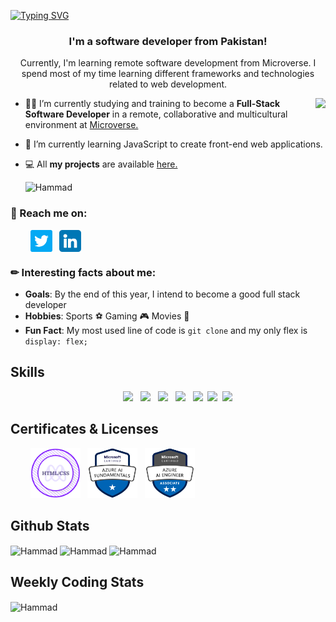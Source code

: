 [![Typing SVG](https://readme-typing-svg.herokuapp.com?size=35&duration=4500&color=975BF7&center=true&vCenter=true&width=1000&lines=Welcome!%F0%9F%A4%97;I'm+Hammad+%F0%9F%91%8B;Nice+to+meet+you!%F0%9F%98%84)](https://git.io/typing-svg)

<h3 align="center"> I'm a software developer from Pakistan!</h3>

<p align="center"> Currently, I'm learning remote software development from Microverse. I spend most of my time learning different frameworks and technologies related to web development.</p>

<img align="right" src="https://media0.giphy.com/media/f3iwJFOVOwuy7K6FFw/giphy.gif?cid=ecf05e47d31gs3684j0uj8rr0r9va2sit6u8xmm2b4y1jtpt&rid=giphy.gif&ct=g">

- 👩‍💻 I’m currently studying and training to become a **Full-Stack Software Developer** in a remote, collaborative and multicultural environment at [Microverse.](https://github.com/microverseinc)

- 🌱 I’m currently learning JavaScript to create front-end web applications.

- 💻 All **my projects** are available [here.](https://github.com/HammadSiddique?tab=repositories)

  <p align="left"> <img src="https://komarev.com/ghpvc/?username=HammadSiddique&label=Profile%20views&color=0e75b6&style=for-the-badge" alt="Hammad" /> </p>

### 🎯 Reach me on:

<p align="left">
&nbsp; &nbsp; &nbsp; &nbsp; <a href="https://twitter.com/hs_devv" target="_blank"><img align="center" src="./assets/twitter.png" alt="twitter" width="35" /></a> &nbsp;
<a href="https://www.linkedin.com/in/hammad-siddique-6a5469231/" target="_blank"><img align="center" src="./assets/linkedin.png" alt="linkedin" width="35" /></a> &nbsp;
</p>

### ✏ Interesting facts about me:

- **Goals**: By the end of this year, I intend to become a good full stack developer
- **Hobbies**: Sports ⚽ Gaming 🎮 Movies 🎥
- **Fun Fact**: My most used line of code is `git clone` and my only flex is `display: flex;`

<h2 align="left">Skills</h2>
<p align="center">
  &nbsp; &nbsp; &nbsp; &nbsp; <a href="#" target="blank"><img src="https://img.shields.io/badge/HTML5-E34F26?style=for-the-badge&logo=html5&logoColor=white"></a> &nbsp; <a href="#" target="blank"><img src="https://img.shields.io/badge/CSS3-1572B6?style=for-the-badge&logo=css3&logoColor=white"></a> &nbsp; <a href="#" target="blank"><img src="https://img.shields.io/badge/Sass-CC6699?style=for-the-badge&logo=sass&logoColor=white"></a> &nbsp; <a href="#" target="blank"><img src="https://img.shields.io/badge/Bootstrap-563D7C?style=for-the-badge&logo=bootstrap&logoColor=white"></a> &nbsp; <a href="#" target="blank"><img src="https://img.shields.io/badge/JavaScript-F7DF1E?style=for-the-badge&logo=javascript&logoColor=black"></a>&nbsp; <a href="#" target="blank"><img src="https://img.shields.io/static/v1?style=for-the-badge&message=Tailwind+CSS&color=222222&logo=Tailwind+CSS&logoColor=06B6D4&label="></a>&nbsp; <a href="#" target="blank"><img src="https://img.shields.io/static/v1?style=for-the-badge&message=Adobe+Photoshop&color=31A8FF&logo=Adobe+Photoshop&logoColor=FFFFFF&label="></a>
</p>

<h2 align="left">Certificates & Licenses</h2>
<p align="left">

&nbsp; &nbsp; &nbsp; &nbsp; <a href="https://www.credential.net/b6e49812-8334-4112-8d1b-b4650f89f7fa" target="blank"><img src="./assets/html-css-badge.png" width="80"></a>
&nbsp; <a href="./assets/Microsoft_Certified_Professional_Certificate_0.pdf" target="blank"><img src="./assets/azure-ai-fundamentals-600x600.png" width="80"></a>
&nbsp; <a href="./assets/Microsoft_Certified_Professional_Certificate_1.pdf" target="blank"><img src="./assets/azure-ai-engineer-600x600.png" width="80"></a>

</p>

<h2 align="left"> Github Stats </h2>
    <img align="center" src="https://github-readme-stats.vercel.app/api?username=HammadSiddique&show_icons=true&locale=en&theme=tokyonight" alt="Hammad" />
      <img align="center" src="https://github-readme-streak-stats.herokuapp.com/?user=HammadSiddique&theme=tokyonight" alt="Hammad" />
<img align="center" src="https://github-readme-stats.vercel.app/api/top-langs?username=HammadSiddique&show_icons=true&locale=en&layout=compact&theme=tokyonight" alt="Hammad" />
<h2 align='left'>Weekly Coding Stats</h2>

<img align="center" src="https://github-readme-stats.vercel.app/api/wakatime?username=Hammad_Siddique&theme=tokyonight" alt="Hammad" />

<!---
HammadSiddique/HammadSiddique is a ✨ special ✨ repository because its `README.md` (this file) appears on your GitHub profile.
You can click the Preview link to take a look at your changes.
--->
